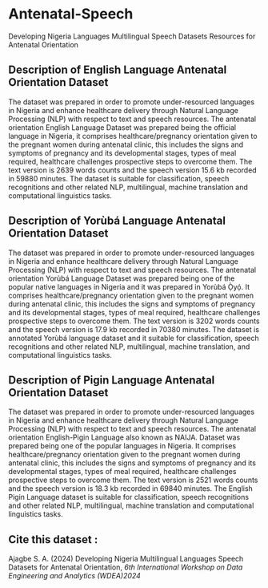 # Antenatal-Speech
Developing Nigeria Languages Multilingual Speech Datasets Resources for Antenatal Orientation
## Description of English Language Antenatal Orientation Dataset
The dataset was prepared in order to promote under-resourced languages in Nigeria and enhance healthcare delivery through Natural Language Processing (NLP) with respect to text and speech resources. The antenatal orientation English Language Dataset was prepared being the official language in Nigeria, it comprises healthcare/pregnancy orientation given to the pregnant women during antenatal clinic, this includes the signs and symptoms of pregnancy and its developmental stages, types of meal required, healthcare challenges prospective steps to overcome them. The text version is 2639 words counts and the speech version 15.6 kb recorded in 59880 minutes. The dataset is suitable for classification, speech recognitions and other related NLP, multilingual, machine translation and computational linguistics tasks. 

## Description of Yorùbá Language Antenatal Orientation Dataset
The dataset was prepared in order to promote under-resourced languages in Nigeria and enhance healthcare delivery through Natural Language Processing (NLP) with respect to text and speech resources. The antenatal orientation Yorùbá Language Dataset was prepared being one of the popular native languages in Nigeria and it was prepared in Yorùbá Ọ̀yọ́. It comprises healthcare/pregnancy orientation given to the pregnant women during antenatal clinic, this includes the signs and symptoms of pregnancy and its developmental stages, types of meal required, healthcare challenges prospective steps to overcome them. The text version is 3202 words counts and the speech version is 17.9 kb recorded in 70380 minutes.  The dataset is annotated Yorùbá language dataset and it suitable for classification, speech recognitions and other related NLP, multilingual, machine translation, and computational linguistics tasks. 

## Description of Pigin Language Antenatal Orientation Dataset
The dataset was prepared in order to promote under-resourced languages in Nigeria and enhance healthcare delivery through Natural Language Processing (NLP) with respect to text and speech resources. The antenatal orientation English-Pigin Language also known as NAIJA. Dataset was prepared being one of the popular languages in Nigeria. It comprises healthcare/pregnancy orientation given to the pregnant women during antenatal clinic, this includes the signs and symptoms of pregnancy and its developmental stages, types of meal required, healthcare challenges prospective steps to overcome them. The text version is 2521 words counts and the speech version is 18.3 kb recorded in 69840 minutes.  The English Pigin Language dataset is suitable for classification, speech recognitions and other related NLP, multilingual, machine translation and computational linguistics tasks. 

## Cite this dataset : 
Ajagbe S. A. (2024) Developing Nigeria Multilingual Languages Speech Datasets for Antenatal Orientation, _6th International Workshop on Data Engineering and Analytics (WDEA)2024_
